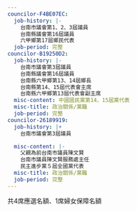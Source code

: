 ```yaml
---
councilor-F4BE07EC:
  job-history: |-
    台南市議會第1、2、3屆議員
    台南縣議會第16屆議員
    六甲鄉第17屆鄉民代表
  job-period: 完整
councilor-B19250D2:
  job-history: |-
    台南市議會第3屆議員
    台南縣議會第16屆議員
    台南縣六甲鄉第13、14屆鄉長
    台南縣第14、15屆代表會主席
    台南縣六甲鄉第13屆代表會副主席
  misc-content: 中國國民黨第14、15屆黨代表
  misc-title: 政治關係/黨職
  job-period: 完整
councilor-26189919:
  job-history: |+
    台南市議會第3屆議員

  misc-content: |-
    父親為前台南市議員陳文賢
    台南市議員陳文賢服務處主任
    民主進步黨５屆全國黨代表
  misc-title: 政治關係/黨職
  job-period: 完整
---
```

共4席應選名額、1席婦女保障名額